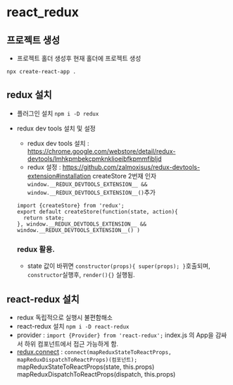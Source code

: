 # react_redux

## 프로젝트 생성
- 프로젝트 홀더 생성후 현재 홀더에 프로젝트 생성
```
npx create-react-app . 
```

## redux 설치 
- 플러그인 설치
  `npm i -D redux` 
- redux dev tools 설치 및 설정
  + redux dev tools 설치 : https://chrome.google.com/webstore/detail/redux-devtools/lmhkpmbekcpmknklioeibfkpmmfibljd
  + redux 설정 : https://github.com/zalmoxisus/redux-devtools-extension#installation
    createStore 2번재 인자 `window.__REDUX_DEVTOOLS_EXTENSION__ && window.__REDUX_DEVTOOLS_EXTENSION__()`추가
  ```
  import {createStore} from 'redux';
  export default createStore(function(state, action){
    return state;
  }, window.__REDUX_DEVTOOLS_EXTENSION__ && window.__REDUX_DEVTOOLS_EXTENSION__() )
  ```

  ### redux 활용.
  - state 값이 바뀌면  `constructor(props){ super(props); }`호출되며, `constructor`실행후, `render(){}` 실행됨.

## react-redux 설치
- redux 독립적으로 실행시 불편함해소
- react-redux 설치
  `npm i -D react-redux`
- provider : `import {Provider} from 'react-redux';`
  index.js 의 App을 감싸서 하위 컴포넌트에서 접근 가능하게 함.
- [redux.connect](https://gist.github.com/gaearon/1d19088790e70ac32ea636c025ba424e) : `connect(mapReduxStateToReactProps, mapReduxDispatchToReactProps)(컴포넌트);`
  mapReduxStateToReactProps(state, this.props)
  mapReduxDispatchToReactProps(dispatch, this.props)
  